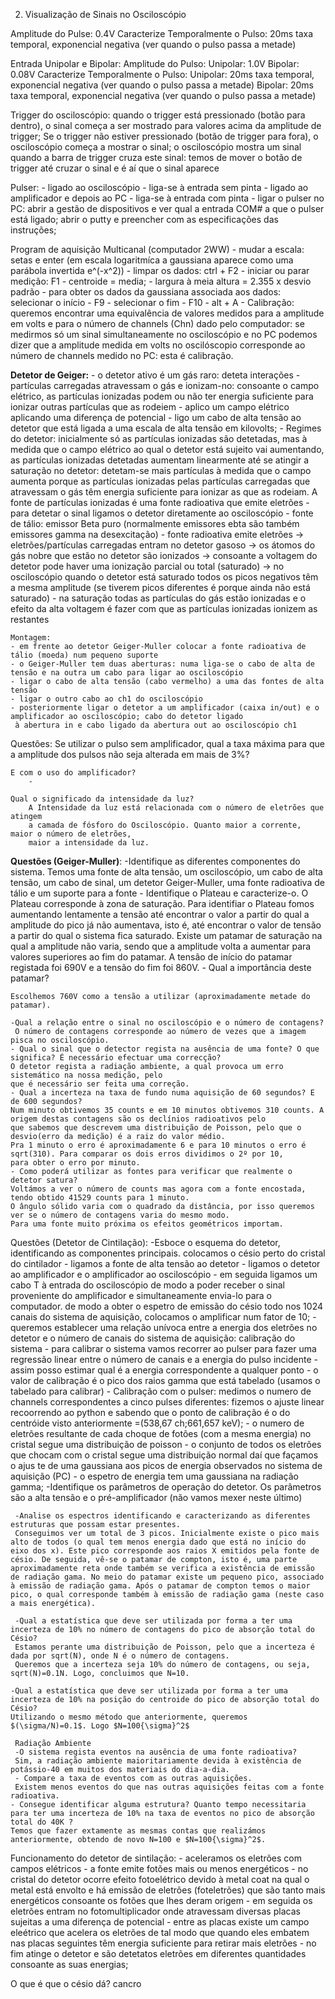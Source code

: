 2. Visualização de Sinais no Osciloscópio

Amplitude do Pulse:
    0.4V
Caracterize Temporalmente o Pulso:
    20ms taxa temporal, exponencial negativa (ver quando o pulso passa a metade)

Entrada Unipolar e Bipolar:
    Amplitude do Pulso:
        Unipolar: 1.0V
        Bipolar: 0.08V
    Caracterize Temporalmente o Pulso:
        Unipolar: 20ms taxa temporal, exponencial negativa (ver quando o pulso passa a metade)
        Bipolar: 20ms taxa temporal, exponencial negativa (ver quando o pulso passa a metade)

Trigger do osciloscópio:
    quando o trigger está pressionado (botão para dentro), o sinal começa a ser mostrado para valores acima da amplitude de trigger; 
    Se o trigger não estiver pressionado (botão de trigger para fora), o osciloscópio começa a mostrar o sinal;
    o osciloscópio mostra um sinal quando a barra de trigger cruza este sinal: temos de mover o botão de trigger até cruzar o sinal e 
    é aí que o sinal aparece

Pulser:
    - ligado ao osciloscópio - liga-se à entrada sem pinta
    - ligado ao amplificador e depois ao PC - liga-se à entrada com pinta
    - ligar o pulser no PC: abrir a gestão de dispositivos e ver qual a entrada COM# a que o pulser está ligado; abrir o putty
    e preencher com as especificações das instruções;

Program de aquisição Multicanal (computador 2WW)
    - mudar a escala: setas e enter (em escala logaritmíca a gaussiana aparece como uma parábola invertida e^(-x^2))
    - limpar os dados: ctrl + F2
    - iniciar ou parar medição: F1
    - centroide = media;
    - largura à meia altura = 2.355 x desvio padrão 
    - para obter os dados da gaussiana associada aos dados: selecionar o início - F9 - selecionar o fim - F10 - alt + A
    - Calibração: queremos encontrar uma equivalência de valores medidos para a amplitude em volts e para o número de 
    channels (Chn) dado pelo computador: se medirmos só um sinal simultaneamente no osciloscópio e no PC podemos dizer 
    que a amplitude medida em volts no oscilóscopio corresponde ao número de channels medido no PC: esta é 
    calibração.

**Detetor de Geiger:**
    - o detetor ativo é um gás raro: deteta interações
    - partículas carregadas atravessam o gás e ionizam-no: consoante o campo elétrico, as partículas ionizadas podem 
    ou não ter energia suficiente para ionizar outras partículas que as rodeiem
    - aplico um campo elétrico aplicando uma diferença de potencial - ligo um cabo de alta tensão ao
    detetor que está ligada a uma escala de alta tensão em kilovolts;
    - Regimes do detetor: inicialmente só as partículas ionizadas são detetadas, mas à medida que o campo elétrico 
    ao qual o detetor está sujeito vai aumentando, as partículas ionizadas detetadas aumentam linearmente até
    se atingir a saturação no detetor: detetam-se mais partículas à medida que o campo aumenta porque as partículas 
    ionizadas pelas partículas carregadas que atravessam o gás têm energia suficiente para ionizar as que as 
    rodeiam. A fonte de partículas ionizadas é uma fonte radioativa que emite eletrões 
    - para detetar o sinal ligamos o detetor diretamente ao osciloscópio
    - fonte de tálio: emissor Beta puro (normalmente emissores ebta são também emissores gamma na desexcitação)
    - fonte radioativa emite eletrões -> eletrões/partículas carregadas entram no detetor gasoso -> os átomos do gás nobre que estão no 
     detetor são ionizados -> consoante a voltagem do detetor pode haver uma ionização parcial ou total (saturado) -> no osciloscópio
     quando o detetor está saturado todos os picos negativos têm a mesma amplitude (se tiverem picos diferentes é porque ainda não está saturado)
    - na saturação todas as partículas do gás estão ionizadas e o efeito da alta voltagem é fazer com que as partículas ionizadas ionizem as restantes

    Montagem:
    - em frente ao detetor Geiger-Muller colocar a fonte radioativa de tálio (moeda) num pequeno suporte
    - o Geiger-Muller tem duas aberturas: numa liga-se o cabo de alta de tensão e na outra um cabo para ligar ao osciloscópio
    - ligar o cabo de alta tensão (cabo vermelho) a uma das fontes de alta tensão 
    - ligar o outro cabo ao ch1 do osciloscópio
    - posteriormente ligar o detetor a um amplificador (caixa in/out) e o amplificador ao osciloscópio; cabo do detetor ligado 
     à abertura in e cabo ligado da abertura out ao osciloscópio ch1

Questões: 
    Se utilizar o pulso sem amplificador, qual a taxa máxima para que a amplitude
    dos pulsos não seja alterada em mais de 3%?
    
    E com o uso do amplificador?
        -

    Qual o significado da intensidade da luz? 
        A Intensidade da luz está relacionada com o número de eletrões que atingem
        a camada de fósforo do Osciloscópio. Quanto maior a corrente, maior o número de eletrões, 
        maior a intensidade da luz.

**Questões (Geiger-Muller)**:
    -Identifique as diferentes componentes do sistema. 
      Temos uma fonte de alta tensão, um osciloscópio, um cabo de alta tensão, um cabo de sinal, um detetor Geiger-Muller, 
      uma fonte radioativa de tálio e um suporte para a fonte
    - Identifique o Plateau e caracterize-o.
     O Plateau corresponde à zona de saturação. Para identifiar o Plateau fomos aumentando lentamente a tensão até encontrar
     o valor a partir do qual a amplitude do pico já não aumentava, isto é, até encontrar o valor de tensão a partir do qual
     o sistema fica saturado. Existe um patamar de saturação na qual a amplitude não varia, sendo que a amplitude  volta a aumentar para valores
     superiores ao fim do patamar. A tensão de início do patamar registada foi 690V e a tensão do fim foi 860V.
    - Qual a importância deste patamar?
    
    Escolhemos 760V como a tensão a utilizar (aproximadamente metade do patamar). 

    -Qual a relação entre o sinal no osciloscópio e o número de contagens?
     O número de contagens corresponde ao número de vezes que a imagem pisca no osciloscópio.
    - Qual o sinal que o detector regista na ausência de uma fonte? O que significa? É necessário efectuar uma correcção?
    O detetor regista a radiação ambiente, a qual provoca um erro sistemático na nossa medição, pelo 
    que é necessário ser feita uma correção.
    - Qual a incerteza na taxa de fundo numa aquisição de 60 segundos? E de 600 segundos?
    Num minuto obtivemos 35 counts e em 10 minutos obtivemos 310 counts. A origem destas contagens são os declínios radioativos pelo
    que sabemos que descrevem uma distribuição de Poisson, pelo que o desvio(erro da medição) é a raiz do valor médio.
    Pra 1 minuto o erro é aproximadamente 6 e para 10 minutos o erro é sqrt(310). Para comparar os dois erros dividimos o 2º por 10, 
    para obter o erro por minuto.
    - Como poderá utilizar as fontes para verificar que realmente o detetor satura?
    Voltámos a ver o número de counts mas agora com a fonte encostada, tendo obtido 41529 counts para 1 minuto. 
    O ângulo sólido varia com o quadrado da distância, por isso queremos ver se o número de contagens varia do mesmo modo. 
    Para uma fonte muito próxima os efeitos geométricos importam.

Questões (Detetor de Cintilação):
    -Esboce o esquema do detetor, identificando as componentes principais.
    colocamos o césio perto do cristal do cintilador - ligamos a fonte de alta tensão ao detetor - ligamos o detetor ao amplificador e o amplificador ao osciloscópio - em seguida ligamos um cabo T à entrada do osciloscópio de modo a poder receber o sinal proveniente do amplificador e simultaneamente envia-lo para o computador. de modo a obter o espetro de emissão do césio todo nos 1024 canais do sistema de aquisição, colocamos o amplificar num fator de 10;
    - queremos establecer uma relação unívoca entre a energia dos eletrões no detetor e o número de canais do sistema de aquisição: calibração do sistema - para calibrar o sistema vamos recorrer ao pulser para fazer uma regressão linear entre o número de canais e a energia do pulso incidente - assim posso estimar qual é a energia correspondente a qualquer ponto - o valor de calibração é o pico dos raios gamma que está tabelado (usamos o tabelado para calibrar)
    - Calibração com o pulser: medimos o numero de channels correspondentes a cinco pulses diferentes: fizemos o ajuste linear recoorrendo ao python e sabendo que o ponto de calibração é o do centróide visto anteriormente =(538,67 ch;661,657 keV);
    - o numero de eletrões resultante de cada choque de fotões (com a mesma energia) no cristal segue uma distribuição de poisson - o conjunto de todos os eletrões que chocam com o cristal segue uma distribuição normal daí que façamos o ajus te de uma gaussiana aos picos de energia observados no sistema de aquisição (PC)
    - o espetro de energia tem uma gaussiana na radiação gamma;
    -Identifique os parâmetros de operação do detetor.
     Os parâmetros são a alta tensão e o pré-amplificador (não vamos mexer neste último)

     -Analise os espectros identificando e caracterizando as diferentes estruturas que possam estar presentes.
     Conseguimos ver um total de 3 picos. Inicialmente existe o pico mais alto de todos (o qual tem menos energia dado que está no início do eixo dos x). Este pico corresponde aos raios X emitidos pela fonte de césio. De seguida, vê-se o patamar de compton, isto é, uma parte aproximadamente reta onde também se verifica a existência de emissão de radiação gama. No meio do patamar existe um pequeno pico, associado à emissão de radiação gama. Após o patamar de compton temos o maior pico, o qual corresponde também à emissão de radiação gama (neste caso a mais energética).

     -Qual a estatística que deve ser utilizada por forma a ter uma incerteza de 10% no número de contagens do pico de absorção total do Césio?
     Estamos perante uma distribuição de Poisson, pelo que a incerteza é dada por sqrt(N), onde N é o número de contagens.
     Queremos que a incerteza seja 10% do número de contagens, ou seja, sqrt(N)=0.1N. Logo, concluimos que N=10.
     
    -Qual a estatística que deve ser utilizada por forma a ter uma incerteza de 10% na posição do centroide do pico de absorção total do Césio? 
    Utilizando o mesmo método que anteriormente, queremos $(\sigma/N)=0.1$. Logo $N=100{\sigma}^2$

     Radiação Ambiente
     -O sistema regista eventos na ausência de uma fonte radioativa? 
     Sim, a radiação ambiente maioritariamente devida à existência de potássio-40 em muitos dos materiais do dia-a-dia.
     - Compare a taxa de eventos com as outras aquisições.  
     Existem menos eventos do que nas outras aquisições feitas com a fonte radioativa.
    - Consegue identificar alguma estrutura? Quanto tempo necessitaria para ter uma incerteza de 10% na taxa de eventos no pico de absorção total do 40K ?
    Temos que fazer extamente as mesmas contas que realizámos anteriormente, obtendo de novo N=100 e $N=100{\sigma}^2$.




Funcionamento do detetor de sintilação:
     - aceleramos os eletrões com campos elétricos
     - a fonte emite fotões mais ou menos energéticos - no cristal do detetor ocorre efeito fotoelétrico devido à metal coat 
     na qual o metal está envolto e há emissão de eletrões (foteletrões) que são tanto mais energéticos consoante os fotões que
     lhes deram origem - em seguida os eletrões entram no fotomultiplicador onde atravessam diversas placas sujeitas a uma diferença de 
     potencial - entre as placas existe um campo eleétrico que acelera os eletrões de tal modo que quando eles embatem nas placas 
     seguintes têm energia suficiente para retirar mais eletrões - no fim atinge o detetor e são detetatos eletrões em diferentes 
     quantidades consoante as suas energias;



O que é que o césio dá? cancro